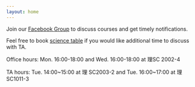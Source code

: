 ```yaml
---
layout: home
---
```


Join our [Facebook Group](https://www.facebook.com/groups/524803326780496) to discuss courses and get timely notifications.

Feel free to book [science table](https://sites.google.com/g-mail.nsysu.edu.tw/quality-plan/home?authuser=0) if you would like additional time to discuss with TA.

Office hours: Mon. 16:00-18:00 and Wed. 16:00-18:00 at 理SC 2002-4

TA hours: Tue. 14:00~15:00 at 理 SC2003-2 and Tue. 16:00~17:00 at 理 SC1011-3





